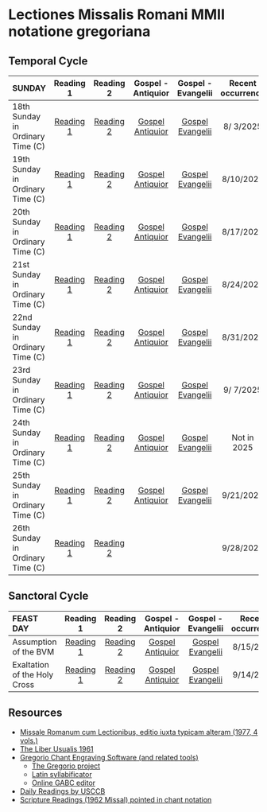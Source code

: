 # Lectiones Missalis Romani MMII notatione gregoriana

## Temporal Cycle

| SUNDAY                           | Reading 1                       | Reading 2                       | Gospel - Antiquior                     | Gospel - Evangelii                     | Recent occurrence |
|:---------------------------------|:-------------------------------:|:-------------------------------:|:--------------------------------------:|:--------------------------------------:|:-----------------:|
| 18th Sunday in Ordinary Time (C) | [Reading 1](files/OT/c18pr.pdf) | [Reading 2](files/OT/c18ep.pdf) | [Gospel Antiquior](files/OT/c18ga.pdf) | [Gospel Evangelii](files/OT/c18ge.pdf) |  8/ 3/2025        |
| 19th Sunday in Ordinary Time (C) | [Reading 1](files/OT/c19pr.pdf) | [Reading 2](files/OT/c19ep.pdf) | [Gospel Antiquior](files/OT/c19ga.pdf) | [Gospel Evangelii](files/OT/c19ge.pdf) |  8/10/2025        |
| 20th Sunday in Ordinary Time (C) | [Reading 1](files/OT/c20pr.pdf) | [Reading 2](files/OT/c20ep.pdf) | [Gospel Antiquior](files/OT/c20ga.pdf) | [Gospel Evangelii](files/OT/c20ge.pdf) |  8/17/2025        |
| 21st Sunday in Ordinary Time (C) | [Reading 1](files/OT/c21pr.pdf) | [Reading 2](files/OT/c21ep.pdf) | [Gospel Antiquior](files/OT/c21ga.pdf) | [Gospel Evangelii](files/OT/c21ge.pdf) |  8/24/2025        |
| 22nd Sunday in Ordinary Time (C) | [Reading 1](files/OT/c22pr.pdf) | [Reading 2](files/OT/c22ep.pdf) | [Gospel Antiquior](files/OT/c22ga.pdf) | [Gospel Evangelii](files/OT/c22ge.pdf) |  8/31/2025        |
| 23rd Sunday in Ordinary Time (C) | [Reading 1](files/OT/c23pr.pdf) | [Reading 2](files/OT/c23ep.pdf) | [Gospel Antiquior](files/OT/c23ga.pdf) | [Gospel Evangelii](files/OT/c23ge.pdf) |  9/ 7/2025        |
| 24th Sunday in Ordinary Time (C) | [Reading 1](files/OT/c24pr.pdf) | [Reading 2](files/OT/c24ep.pdf) | [Gospel Antiquior](files/OT/c24ga.pdf) | [Gospel Evangelii](files/OT/c24ge.pdf) |  Not in 2025      |
| 25th Sunday in Ordinary Time (C) | [Reading 1](files/OT/c25pr.pdf) | [Reading 2](files/OT/c25ep.pdf) | [Gospel Antiquior](files/OT/c25ga.pdf) | [Gospel Evangelii](files/OT/c25ge.pdf) |  9/21/2025        |
| 26th Sunday in Ordinary Time (C) | [Reading 1](files/OT/c26pr.pdf) | [Reading 2](files/OT/c26ep.pdf) | | |  9/28/2025        |

## Sanctoral Cycle

| FEAST DAY                        | Reading 1                       | Reading 2                       | Gospel - Antiquior                     | Gospel - Evangelii                     | Recent occurrence |
|:---------------------------------|:-------------------------------:|:-------------------------------:|:--------------------------------------:|:--------------------------------------:|:-----------------:|
| Assumption of the BVM            | [Reading 1](files/SA/asmap.pdf) | [Reading 2](files/SA/asmep.pdf) | [Gospel Antiquior](files/SA/asmga.pdf) | [Gospel Evangelii](files/SA/asmge.pdf) |  8/15/2025        |
| Exaltation of the Holy Cross     | [Reading 1](files/SA/ehcpr.pdf) | [Reading 2](files/SA/ehcep.pdf) | [Gospel Antiquior](files/SA/ehcga.pdf) | [Gospel Evangelii](files/SA/ehcge.pdf) |  9/14/2025        |

## Resources

- [Missale Romanum cum Lectionibus, editio iuxta typicam alteram (1977, 4 vols.)](https://archive.org/details/MissaleRomanumCumLectionibus1977Vol34/)
- [The Liber Usualis 1961](https://archive.org/details/TheLiberUsualis1961/)
- [Gregorio Chant Engraving Software (and related tools)](http://www.gregoriochant.org/)
    - [The Gregorio project](https://gregorio-project.github.io/index.html)
    - [Latin syllabificator](https://gregorio-project.github.io/hyphen-la/)
    - [Online GABC editor](https://www.sourceandsummit.com/editor/legacy/)
- [Daily Readings by USCCB](https://bible.usccb.org/readings/calendar)
- [Scripture Readings (1962 Missal) pointed in chant notation](http://www.windsorlatinmass.org/latin/chant.htm)
